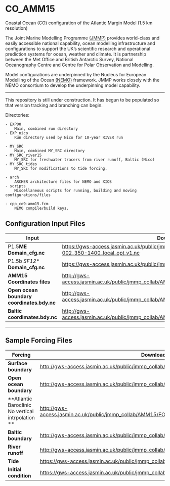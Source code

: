 # CO_AMM15
Coastal Ocean (CO) configuration of the Atlantic Margin Model (1.5 km resolution)

The Joint Marine Modelling Programme [(JMMP)](https://www.metoffice.gov.uk/research/approach/collaboration/joint-marine-modelling-programme) provides world-class and easily accessible national capability, ocean modelling infrastructure and configurations to support the UK’s scientific research and operational prediction systems for ocean, weather and climate. It is partnership between the Met Office and British Antarctic Survey, National Oceanography Centre and Centre for Polar Observation and Modelling.

Model configurations are underpinned by the Nucleus for European Modelling of the Ocean [(NEMO)](https://www.nemo-ocean.eu) framework. JMMP works closely with the NEMO consortium to develop the underpinning model capability. 

---

This repository is still under construction. It has begun to be populated so that version tracking and branching can begin. 

Directories:

	- EXP00
		Main, combined run directory
	- EXP_nico
		Run directory used by Nico for 10-year RIVER run

	- MY_SRC
		Main, combined MY_SRC directory
	- MY_SRC_river15
		MY_SRC for freshwater tracers from river runoff, Baltic (Nico)
	- MY_SRC_tides
		MY_SRC for modifications to tide forcing.
		
	- arch
		ARCHER architecture files for NEMO and XIOS
	- scripts
		Miscellaneous scripts for running, building and moving configurations/files

	- cpp_co9-amm15.fcm
		NEMO compile/build keys.


## Configuration Input Files

|  **Input** | **Download Location** |
|-------------- | -------------- |
| P1.5**ME** **Domain_cfg.nc** | https://gws-access.jasmin.ac.uk/public/jmmp_collab/AMM15/domain_cfg_sig9_itr3_MEs_01-002_350-1400_local_opt_v1.nc	 |
| P1.5b *SF12** **Domain_cfg.nc** | https://gws-access.jasmin.ac.uk/public/jmmp_collab/AMM15/GEG_SF12.nc	 |
| **AMM15 Coordinates files** | http://gws-access.jasmin.ac.uk/public/jmmp_collab/AMM15/COORDINATES/amm15.coordinates.rim15.nc	 |
| **Open ocean boundary coordinates.bdy.nc** | http://gws-access.jasmin.ac.uk/public/jmmp_collab/AMM15/COORDINATES/amm15.bdy.coordinates.rim15.nc	 |
| **Baltic coordimates.bdy.nc** | http://gws-access.jasmin.ac.uk/public/jmmp_collab/AMM15/COORDINATES/amm15.baltic.bdy.coordinates.nc	 |

---

## Sample Forcing Files

| **Forcing** | **Download Location** |
|-------------- | ------------------|
| **Surface boundary** | http://gws-access.jasmin.ac.uk/public/jmmp_collab/AMM15/FORCING/SBC/ERA5/ |
| **Open ocean boundary** | http://gws-access.jasmin.ac.uk/public/jmmp_collab/AMM15/FORCING/BDY/ |
| **Atlantic Baroclinic No vertical intrpolation ** | http://gws-access.jasmin.ac.uk/public/jmmp_collab/AMM15/FORCING/BDY/EXPER_NO_VERT_BDY_SJPZ_A_AND_D/ |
| **Baltic boundary** | http://gws-access.jasmin.ac.uk/public/jmmp_collab/AMM15/FORCING/BDY/BALTIC/ |
| **River runoff** | http://gws-access.jasmin.ac.uk/public/jmmp_collab/AMM15/FORCING/RIVERS/ |
| **Tide** | https://gws-access.jasmin.ac.uk/public/jmmp_collab/AMM15/FORCING/TIDES/FES2014/ |
| **Initial condition** | https://gws-access.jasmin.ac.uk/public/jmmp_collab/AMM15/inputs/IC/ |
